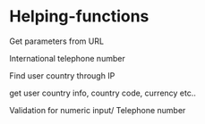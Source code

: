 # Helping-functions

Get parameters from URL

International telephone number 

Find user country through IP

get user country info, country code, currency etc..

Validation for numeric input/ Telephone number
